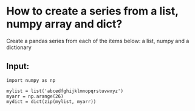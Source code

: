 # How to create a series from a list, numpy array and dict?

Create a pandas series from each of the items below: a list, numpy and a dictionary

## Input:

```
import numpy as np

mylist = list('abcedfghijklmnopqrstuvwxyz')
myarr = np.arange(26)
mydict = dict(zip(mylist, myarr))
```